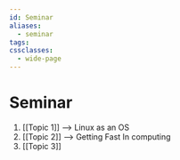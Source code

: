 ```yaml
---
id: Seminar
aliases:
  - seminar
tags: 
cssclasses:
  - wide-page
---
```


# Seminar

1. [[Topic 1]] --> Linux as an OS
2. [[Topic 2]] --> Getting Fast In computing
3. [[Topic 3]]


